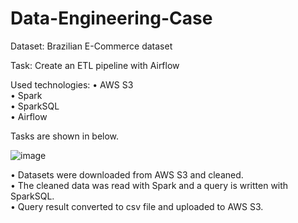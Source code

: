 # Data-Engineering-Case

Dataset: Brazilian E-Commerce dataset

Task: Create an ETL pipeline with Airflow

Used technologies:
•	AWS S3 <br/>
•	Spark <br/>
•	SparkSQL <br/>
•	Airflow <br/>

Tasks are shown in below. <br/>

![image](https://user-images.githubusercontent.com/13195544/158159376-5c631513-b25e-4bb7-a11e-6cf16c4ddd97.png)

• Datasets were downloaded from AWS S3 and cleaned. <br/>
• The cleaned data was read with Spark and a query is written with SparkSQL. <br/>
• Query result converted to csv file and uploaded to AWS S3. <br/>
